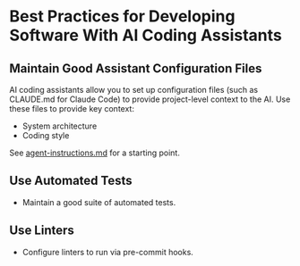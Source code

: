 # Best Practices for Developing Software With AI Coding Assistants

## Maintain Good Assistant Configuration Files
AI coding assistants allow you to set up configuration files (such as CLAUDE.md
for Claude Code) to provide project-level context to the AI. Use these files
to provide key context:
* System architecture
* Coding style

See [agent-instructions.md](agent-instructions.md) for a starting point.

## Use Automated Tests
* Maintain a good suite of automated tests.

## Use Linters
* Configure linters to run via pre-commit hooks.
